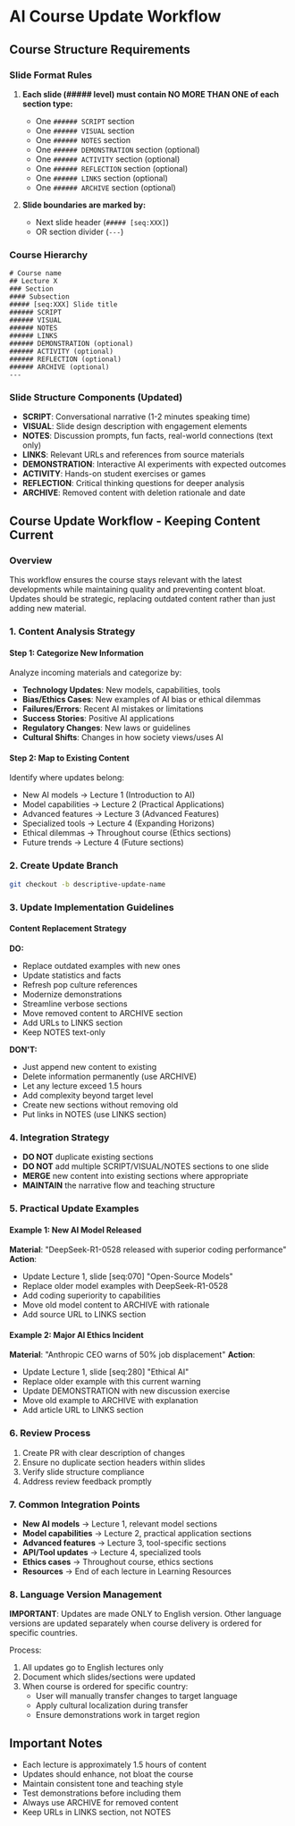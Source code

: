 # AI Course Update Workflow

## Course Structure Requirements

### Slide Format Rules
1. **Each slide (##### level) must contain NO MORE THAN ONE of each section type:**
   - One `###### SCRIPT` section
   - One `###### VISUAL` section  
   - One `###### NOTES` section
   - One `###### DEMONSTRATION` section (optional)
   - One `###### ACTIVITY` section (optional)
   - One `###### REFLECTION` section (optional)
   - One `###### LINKS` section (optional)
   - One `###### ARCHIVE` section (optional)

2. **Slide boundaries are marked by:**
   - Next slide header (`##### [seq:XXX]`)
   - OR section divider (`---`)

### Course Hierarchy
```
# Course name
## Lecture X
### Section
#### Subsection  
##### [seq:XXX] Slide title
###### SCRIPT
###### VISUAL
###### NOTES
###### LINKS
###### DEMONSTRATION (optional)
###### ACTIVITY (optional)
###### REFLECTION (optional)
###### ARCHIVE (optional)
---
```

### Slide Structure Components (Updated)

- **SCRIPT**: Conversational narrative (1-2 minutes speaking time)
- **VISUAL**: Slide design description with engagement elements
- **NOTES**: Discussion prompts, fun facts, real-world connections (text only)
- **LINKS**: Relevant URLs and references from source materials
- **DEMONSTRATION**: Interactive AI experiments with expected outcomes
- **ACTIVITY**: Hands-on student exercises or games
- **REFLECTION**: Critical thinking questions for deeper analysis
- **ARCHIVE**: Removed content with deletion rationale and date

## Course Update Workflow - Keeping Content Current

### Overview
This workflow ensures the course stays relevant with the latest developments while maintaining quality and preventing content bloat. Updates should be strategic, replacing outdated content rather than just adding new material.

### 1. Content Analysis Strategy

#### Step 1: Categorize New Information
Analyze incoming materials and categorize by:
- **Technology Updates**: New models, capabilities, tools
- **Bias/Ethics Cases**: New examples of AI bias or ethical dilemmas
- **Failures/Errors**: Recent AI mistakes or limitations
- **Success Stories**: Positive AI applications
- **Regulatory Changes**: New laws or guidelines
- **Cultural Shifts**: Changes in how society views/uses AI

#### Step 2: Map to Existing Content
Identify where updates belong:
- New AI models → Lecture 1 (Introduction to AI)
- Model capabilities → Lecture 2 (Practical Applications)
- Advanced features → Lecture 3 (Advanced Features)
- Specialized tools → Lecture 4 (Expanding Horizons)
- Ethical dilemmas → Throughout course (Ethics sections)
- Future trends → Lecture 4 (Future sections)

### 2. Create Update Branch
```bash
git checkout -b descriptive-update-name
```

### 3. Update Implementation Guidelines

#### Content Replacement Strategy
**DO:**
- Replace outdated examples with new ones
- Update statistics and facts
- Refresh pop culture references
- Modernize demonstrations
- Streamline verbose sections
- Move removed content to ARCHIVE section
- Add URLs to LINKS section
- Keep NOTES text-only

**DON'T:**
- Just append new content to existing
- Delete information permanently (use ARCHIVE)
- Let any lecture exceed 1.5 hours
- Add complexity beyond target level
- Create new sections without removing old
- Put links in NOTES (use LINKS section)

### 4. Integration Strategy
- **DO NOT** duplicate existing sections
- **DO NOT** add multiple SCRIPT/VISUAL/NOTES sections to one slide
- **MERGE** new content into existing sections where appropriate
- **MAINTAIN** the narrative flow and teaching structure

### 5. Practical Update Examples

#### Example 1: New AI Model Released
**Material**: "DeepSeek-R1-0528 released with superior coding performance"
**Action**:
- Update Lecture 1, slide [seq:070] "Open-Source Models"
- Replace older model examples with DeepSeek-R1-0528
- Add coding superiority to capabilities
- Move old model content to ARCHIVE with rationale
- Add source URL to LINKS section

#### Example 2: Major AI Ethics Incident
**Material**: "Anthropic CEO warns of 50% job displacement"
**Action**:
- Update Lecture 1, slide [seq:280] "Ethical AI"
- Replace older example with this current warning
- Update DEMONSTRATION with new discussion exercise
- Move old example to ARCHIVE with explanation
- Add article URL to LINKS section

### 6. Review Process
1. Create PR with clear description of changes
2. Ensure no duplicate section headers within slides
3. Verify slide structure compliance
4. Address review feedback promptly

### 7. Common Integration Points
- **New AI models** → Lecture 1, relevant model sections
- **Model capabilities** → Lecture 2, practical application sections
- **Advanced features** → Lecture 3, tool-specific sections
- **API/Tool updates** → Lecture 4, specialized tools
- **Ethics cases** → Throughout course, ethics sections
- **Resources** → End of each lecture in Learning Resources

### 8. Language Version Management

**IMPORTANT**: Updates are made ONLY to English version. Other language versions are updated separately when course delivery is ordered for specific countries.

Process:
1. All updates go to English lectures only
2. Document which slides/sections were updated
3. When course is ordered for specific country:
   - User will manually transfer changes to target language
   - Apply cultural localization during transfer
   - Ensure demonstrations work in target region

## Important Notes
- Each lecture is approximately 1.5 hours of content
- Updates should enhance, not bloat the course
- Maintain consistent tone and teaching style
- Test demonstrations before including them
- Always use ARCHIVE for removed content
- Keep URLs in LINKS section, not NOTES